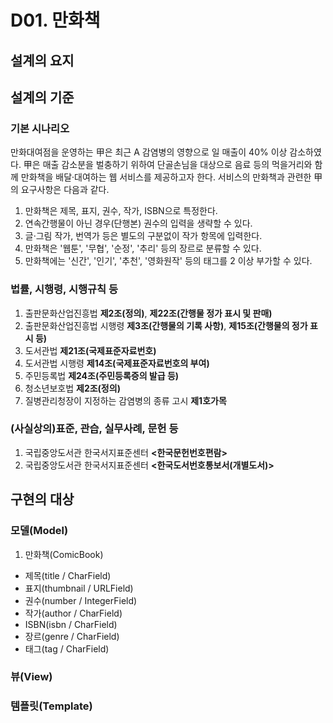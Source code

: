 # D01. 만화책
## 설계의 요지

## 설계의 기준
### 기본 시나리오
만화대여점을 운영하는 甲은 최근 A 감염병의 영향으로 일 매출이 40% 이상 감소하였다. 甲은 매출 감소분을 벌충하기 위하여 단골손님을 대상으로 음료 등의 먹을거리와 함께 만화책을 배달·대여하는 웹 서비스를 제공하고자 한다. 서비스의 만화책과 관련한 甲의 요구사항은 다음과 같다.
1. 만화책은 제목, 표지, 권수, 작가, ISBN으로 특정한다.
2. 연속간행물이 아닌 경우(단행본) 권수의 입력을 생략할 수 있다.
3. 글·그림 작가, 번역가 등은 별도의 구분없이 작가 항목에 입력한다.
4. 만화책은 '웹툰', '무협', '순정', '추리' 등의 장르로 분류할 수 있다.
5. 만화책에는 '신간', '인기', '추천', '영화원작' 등의 태그를 2 이상 부가할 수 있다.

### 법률, 시행령, 시행규칙 등
1. 출판문화산업진흥법 **제2조(정의)**, **제22조(간행물 정가 표시 및 판매)**
2. 출판문화산업진흥법 시행령 **제3조(간행물의 기록 사항)**, **제15조(간행물의 정가 표시 등)**
3. 도서관법 **제21조(국제표준자료번호)**
4. 도서관법 시행령 **제14조(국제표준자료번호의 부여)**
5. 주민등록법 **제24조(주민등록증의 발급 등)**
6. 청소년보호법 **제2조(정의)**
7. 질병관리청장이 지정하는 감염병의 종류 고시 **제1호가목**

### (사실상의)표준, 관습, 실무사례, 문헌 등
1. 국립중앙도서관 한국서지표준센터 **<한국문헌번호편람>**
2. 국립중앙도서관 한국서지표준센터 **<한국도서번호통보서(개별도서)>**

## 구현의 대상
### 모델(Model)
1. 만화책(ComicBook)
* 제목(title / CharField)
* 표지(thumbnail / URLField)
* 권수(number / IntegerField)
* 작가(author / CharField)
* ISBN(isbn / CharField)
* 장르(genre / CharField)
* 태그(tag / CharField)

### 뷰(View)
### 템플릿(Template)